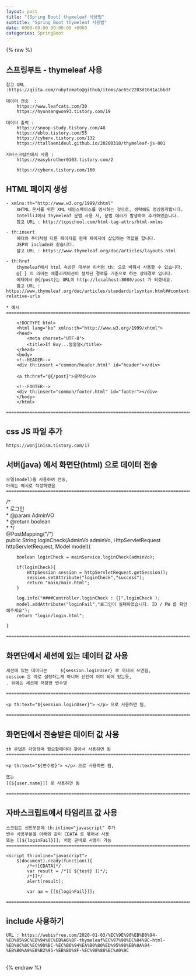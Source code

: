 ```yaml
---  
layout: post  
title: "[Spring Boot] thymeleaf 사용법"  
subtitle: "Spring Boot thymeleaf 사용법"  
date: 0000-00-00 00:00:00 +0900  
categories: SpringBoot  
---  
```

{% raw %}  
## 스프링부트 - thymeleaf 사용  
	참고 URL :https://qiita.com/rubytomato@github/items/ac65c2203d16d1a1bbd7  
  
	데이터 전송  :  
		https://www.leafcats.com/30  
		https://hyunsangwon93.tistory.com/19  
  
	데이터 출력 :  
		https://snoop-study.tistory.com/48  
		https://eblo.tistory.com/55  
		https://cyberx.tistory.com/132  
		https://ttallaemideul.github.io/20200318/thymeleaf-js-001  
  
	자바스크립트에서 사용 :  
		https://easybrother0103.tistory.com/2  
  
		https://cyberx.tistory.com/160  
  
## HTML 페이지 생성  
  
	- xmlns:th="http://www.w3.org/1999/xhtml"  
		XHTML 문서를 위한 XML 네임스페이스를 명시하는 것으로, 생략해도 정상동작합니다.  
		IntelliJ에서 thymeleaf 문법 사용 시, 문법 에러가 발생하여 추가하였습니다.  
		참고 URL : http://tcpschool.com/html-tag-attrs/html-xmlns  
  
	- th:insert  
		헤더와 푸터처럼 다른 페이지를 현재 페이지에 삽입하는 역할을 합니다.  
		JSP의 include와 같습니다.  
		참고 URL : https://www.thymeleaf.org/doc/articles/layouts.html  
  
	- th:href  
		thymeleaf에서 html 속성은 대부분 이처럼 th: 으로 바꿔서 사용할 수 있습니다.  
		@{ } 의 의미는 애플리케이션이 설치된 경로를 기준으로 하는 상대경로 입니다.  
		예제에서 @{/post}는 URL이 http://localhost:8080/post 가 되겠네요.  
		참고 URL : https://www.thymeleaf.org/doc/articles/standardurlsyntax.html##context-relative-urls  
  
	* 예시  
	=================================================================================================================  
  
		<!DOCTYPE html>  
		<html lang="ko" xmlns:th="http://www.w3.org/1999/xhtml">  
		<head>  
			<meta charset="UTF-8">  
			<title>If Buy...껄껄껄</title>  
		</head>  
		<body>  
		<!--HEADER-->  
		<div th:insert ="common/header.html" id="header"></div>  
  
		<a th:href="@{/post}">글작성</a>  
  
		<!--FOOTER-->  
		<div th:insert="common/footer.html" id="footer"></div>  
		</body>  
		</html>  
  
	=================================================================================================================  
  
## css JS 파일 추가  
  
	https://wonjinism.tistory.com/17  
  
## 서버(java) 에서 화면단(html) 으로 데이터 전송  
  
	모델(model)을 사용하여 전송,  
	아래는 예시로 작성하였음  
	=====================================================================================================================================================  
  
   /*  
     * 로그인  
     * @param AdminVO  
     * @return boolean  
     * */  
    @PostMapping("/")  
    public String loginCheck(AdminVo adminVo, HttpServletRequest httpServletRequest, Model model){  
  
        boolean loginCheck = mainService.loginCheck(adminVo);  
  
        if(loginCheck){  
            HttpSession session = httpServletRequest.getSession();  
            session.setAttribute("loginCheck","success");  
            return "main/main.html";  
        }  
  
        log.info("####Controller.loginCheck : {}",loginCheck );  
        model.addAttribute("loginFail","로그인이 실패하였습니다. ID / PW 를 확인해주세요");  
        return "login/login.html";  
  
    }  
  
	=====================================================================================================================================================  
  
## 화면단에서 세션에 있는 데이터 값 사용  
  
	세션에 있는 데이터는 	${session.loginUser} 로 꺼내서 쓰면됨,  
	session 은 따로 설정하는게 아니며 선언이 이미 되어 있는듯,  
	. 뒤에는 세션에 저장한 변수명  
  
	=====================================================================================================================================================  
  
	<p th:text="${session.loginUser}"> </p> 으로 사용하면 됨,  
  
	=====================================================================================================================================================  
  
## 화면단에서 전송받은 데이터 값 사용  
  
	th 문법은 다양하며 필요할때마다 찾아서 사용하면 됨  
	=====================================================================================================================================================  
  
	<p th:text="${변수명}"> </p> 으로 사용하면 됨,  
  
	또는  
	[[${user.name}]] 로 사용하면 됨  
  
	=====================================================================================================================================================  
  
## 자바스크립트에서 타임리프 값 사용  
  
	스크립트 선언부분에 th:inline="javascript" 추가  
	변수 사용부분을 아래와 같이 CDATA 로 묶어서 사용  
	또는 [[${loginFail}]]; 처럼 곧바로 사용이 가능  
	=====================================================================================================================================================  
  
    <script th:inline="javascript">  
        $(document).ready(function(){  
            /*<![CDATA[*/  
            var result = /*[[ ${test} ]]*/;  
            /*]]*/  
            alert(result);  
  
			var aa = [[${loginFail}]];  
  
	=====================================================================================================================================================  
  
## include 사용하기  
  
	URL : https://webisfree.com/2020-01-03/%EC%9E%90%EB%B0%94-%ED%85%9C%ED%94%8C%EB%A6%BF-thymeleaf%EC%97%90%EC%84%9C-html-%ED%8C%8C%EC%9D%BC-%EC%B6%94%EA%B0%80%ED%95%98%EB%8A%94-%EB%B0%A9%EB%B2%95-%EB%B0%8F-%EC%98%88%EC%A0%9C  
  
                                                                                                                                                                                                                                                                                                                                                                                                                                                                                                                                                                                                                                                                                                                                                                                                                                                                                                                                                                                                                                                                                                                                                                                                                                                                                                                                                                                                                                                                                                                                                                                                                                                                                                                                                                                                                                                                                                                                                                                                                                                                                                                                                                                                                                                                                                                                                                                                                                                                                                                                                                                                                                                                                                                                                                                                                                                                                                                                                                                                                                                                                                                                                                                                                                                                                                                                                                                                                                                                                                                                                                                                                                                                                                                                                                                                                                                                                                                                                                                                                                                                                                                                                                                                                                                                                                                                                                                                                                                                                                                                                                                                                                                                                                                                                                                                                                                                                                                                                    
{% endraw %}